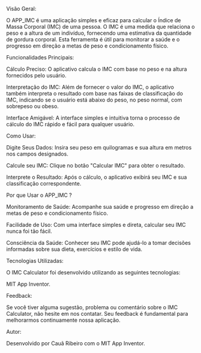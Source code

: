 Visão Geral:

O APP_IMC é uma aplicação simples e eficaz para calcular o Índice de Massa Corporal (IMC) de uma pessoa. O IMC é uma medida que relaciona o peso e a altura de um indivíduo, fornecendo uma estimativa da quantidade de gordura corporal. Esta ferramenta é útil para monitorar a saúde e o progresso em direção a metas de peso e condicionamento físico.

Funcionalidades Principais:

Cálculo Preciso: O aplicativo calcula o IMC com base no peso e na altura fornecidos pelo usuário.

Interpretação do IMC: Além de fornecer o valor do IMC, o aplicativo também interpreta o resultado com base nas faixas de classificação do IMC, indicando se o usuário está abaixo do peso, no peso normal, com sobrepeso ou obeso.

Interface Amigável: A interface simples e intuitiva torna o processo de cálculo do IMC rápido e fácil para qualquer usuário.

Como Usar:

Digite Seus Dados: Insira seu peso em quilogramas e sua altura em metros nos campos designados.

Calcule seu IMC: Clique no botão "Calcular IMC" para obter o resultado.

Interprete o Resultado: Após o cálculo, o aplicativo exibirá seu IMC e sua classificação correspondente.

Por que Usar o APP_IMC ?

Monitoramento de Saúde: Acompanhe sua saúde e progresso em direção a metas de peso e condicionamento físico.

Facilidade de Uso: Com uma interface simples e direta, calcular seu IMC nunca foi tão fácil.

Consciência da Saúde: Conhecer seu IMC pode ajudá-lo a tomar decisões informadas sobre sua dieta, exercícios e estilo de vida.

Tecnologias Utilizadas:

O IMC Calculator foi desenvolvido utilizando as seguintes tecnologias:

MIT App Inventor.

Feedback:

Se você tiver alguma sugestão, problema ou comentário sobre o IMC Calculator, não hesite em nos contatar. Seu feedback é fundamental para melhorarmos continuamente nossa aplicação.

Autor:

Desenvolvido por Cauã Ribeiro com o MIT App Inventor.

